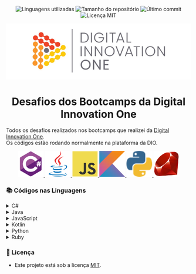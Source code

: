 <!-- Badges session -->
<p align="center">
  <!-- languages -->
  <img src="https://img.shields.io/github/languages/count/lucianocoelho-28/dio-desafios-bootcamps?style=social" alt="Linguagens utilizadas">
  <!-- repo size -->
  <img src="https://img.shields.io/github/repo-size/lucianocoelho-28/dio-desafios-bootcamps?style=social" alt="Tamanho do repositório">
  <!-- last commit -->
  <img src="https://img.shields.io/github/last-commit/lucianocoelho-28/dio-desafios-bootcamps?style=social" alt="Último commit">
  <!-- licence MIT -->
  <img src="https://img.shields.io/github/license/lucianocoelho-28/dio-desafios-bootcamps?style=social" alt="Licença MIT">
</p>

<!--Banner session-->
<p align="center">
  <img src="./assets/banner.png" alt="DIO" tittle="Digital Innovation One">
</p>

<!--About session-->
<h1 align="center">Desafios dos Bootcamps da Digital Innovation One</h1>

Todos os desafios realizados nos bootcamps que realizei da [Digital Innovation One](https://digitalinnovation.one/).<br>
Os códigos estão rodando normalmente na plataforma da DIO.

<!-- Ícones das linguagens -->
<p align="center">
  <!-- C# -->
  <a href="https://github.com/lucianocoelho-28/dio-desafios-bootcamps/tree/master/C%23">
    <img src="./assets/csharp.svg" alt="csharp" tittle="C#" width="70" height="70">
  </a>
  <!-- Java -->
  <a href="https://github.com/lucianocoelho-28/dio-desafios-bootcamps/tree/master/Java">
    <img src="./assets/java.svg" alt="java" tittle="Java" width="70" height="70">
  </a>
  <!-- JavaScript -->
  <a href="https://github.com/lucianocoelho-28/dio-desafios-bootcamps/tree/master/JavaScript">
    <img src="./assets/javascript.svg" alt="javascript" tittle="JavaScript" width="70" height="70">
  </a>
  <!-- Kotlin -->
  <a href="https://github.com/lucianocoelho-28/dio-desafios-bootcamps/tree/master/Kotlin">
    <img src="./assets/kotlin.svg" alt="kotlin" tittle="Kotlin" width="70" height="70">
  </a>
  <!-- Python -->
  <a href="https://github.com/lucianocoelho-28/dio-desafios-bootcamps/tree/master/Python">
    <img src="./assets/python.svg" alt="python" tittle="Python" width="70" height="70">
  </a>
  <!-- Ruby -->
  <a href="https://github.com/lucianocoelho-28/dio-desafios-bootcamps/tree/master/Ruby">
    <img src="./assets/ruby.svg" alt="ruby" tittle="Ruby" width="70" height="70">
  </a>
</p>

<h3>📚 Códigos nas Linguagens </h3>

<!-- C# -->
<details>
  <summary><span>C#</span></summary>
  <div>
    <h4>Desafios aritméticos em C#</h4>
    <a href="https://github.com/lucianocoelho-28/dio-desafios-bootcamps/blob/main/C%23/Desafios%20aritme%CC%81ticos%20em%20C%23/media-1.cs">Média 1</a><br/>
    <a href="https://github.com/lucianocoelho-28/dio-desafios-bootcamps/blob/main/C%23/Desafios%20aritme%CC%81ticos%20em%20C%23/crescimento-populacional.cs">Crescimento Populacional</a><br/>
    <a href="https://github.com/lucianocoelho-28/dio-desafios-bootcamps/blob/main/C%23/Desafios%20aritme%CC%81ticos%20em%20C%23/bazinga.cs">Bazinga!</a><br/>
    <a href="https://github.com/lucianocoelho-28/dio-desafios-bootcamps/blob/main/C%23/Desafios%20aritme%CC%81ticos%20em%20C%23/tempo-de-um-evento.cs">Tempo de um Evento</a><br/>
    <a href="https://github.com/lucianocoelho-28/dio-desafios-bootcamps/blob/main/C%23/Desafios%20aritme%CC%81ticos%20em%20C%23/comunicacao-em-piralandia.cs">Comunicação em Piralândia</a>
  </div>
    <div>
      <h4>Desenvolvendo algoritmos com C#</h4>
      <a href="https://github.com/lucianocoelho-28/dio-desafios-bootcamps/blob/main/C%23/Desenvolvendo%20algoritmos%20com%20C%23/calculo-de-viagem.cs">Cálculo de viagem</a><br/>
      <a href="https://github.com/lucianocoelho-28/dio-desafios-bootcamps/blob/main/C%23/Desenvolvendo%20algoritmos%20com%20C%23/album-da-copa.cs">Álbum da Copa</a><br/>
      <a href="https://github.com/lucianocoelho-28/dio-desafios-bootcamps/blob/main/C%23/Desenvolvendo%20algoritmos%20com%20C%23/animal.cs">Animal</a><br/>
    </div>
    <div>
      <h4>Introdução a Programação com .NET</h4>
      <a href="https://github.com/lucianocoelho-28/dio-desafios-bootcamps/blob/main/C%23/Introduc%CC%A7a%CC%83o%20a%20Programac%CC%A7a%CC%83o%20com%20C%23/dividindo-X-por-Y.cs">Dividindo X por Y</a><br/>
      <a href="https://github.com/lucianocoelho-28/dio-desafios-bootcamps/blob/main/C%23/Introduc%CC%A7a%CC%83o%20a%20Programac%CC%A7a%CC%83o%20com%20.NET/bazinga.cs">Bazinga!</a><br/>
      <a href="https://github.com/lucianocoelho-28/dio-desafios-bootcamps/blob/main/C%23/Introduc%CC%A7a%CC%83o%20a%20Programac%CC%A7a%CC%83o%20com%20.NET/coxinha-de-bueno.cs">Coxinha de Bueno</a><br/>
    </div>
    <div>
      <h4>Introdução a Programação com C#</h4>
      <a href="https://github.com/lucianocoelho-28/dio-desafios-bootcamps/blob/main/C%23/Introduc%CC%A7a%CC%83o%20a%20Programac%CC%A7a%CC%83o%20com%20C%23/dividindo-X-por-Y.cs">Dividindo X por Y</a><br/>
      <a href="https://github.com/lucianocoelho-28/dio-desafios-bootcamps/blob/main/C%23/Introduc%CC%A7a%CC%83o%20a%20Programac%CC%A7a%CC%83o%20com%20C%23/distancia.cs">Distância</a><br/>
      <a href="https://github.com/lucianocoelho-28/dio-desafios-bootcamps/blob/main/C%23/Introduc%CC%A7a%CC%83o%20a%20Programac%CC%A7a%CC%83o%20com%20C%23/quanta-mandioca.cs">Quanta Mandioca?</a><br/>
    </div>
    <div>
      <h4>Praticando programação em C#</h4>
      <a href="https://github.com/lucianocoelho-28/dio-desafios-bootcamps/blob/main/C%23/Praticando%20programac%CC%A7a%CC%83o%20em%20C%23/coordenadas-de-um-ponto.cs">Coordenadas de um Ponto</a><br/>
      <a href="https://github.com/lucianocoelho-28/dio-desafios-bootcamps/blob/main/C%23/Soluc%CC%A7a%CC%83o%20de%20problemas%20com%20.NET/compras-no-supermercado.cs">Compras no Supermercado</a><br/>
      <a href="https://github.com/lucianocoelho-28/dio-desafios-bootcamps/blob/main/C%23/Praticando%20programac%CC%A7a%CC%83o%20em%20C%23/pink-cerebro.cs">Pink e Cérebro</a><br/>
    </div>
    <div>
      <h4>Primeiros programas em C#</h4>
      <a href="https://github.com/lucianocoelho-28/dio-desafios-bootcamps/blob/main/C%23/Primeiros%20programas%20em%20C%23/soma-simples.cs">Soma Simples</a><br/>
      <a href="https://github.com/lucianocoelho-28/dio-desafios-bootcamps/blob/main/C%23/Primeiros%20programas%20em%20C%23/area-circulo.cs">Área do Círculo</a><br/>
      <a href="https://github.com/lucianocoelho-28/dio-desafios-bootcamps/blob/main/C%23/Primeiros%20programas%20em%20C%23/multiplos.cs">Múltiplos</a><br/>
    </div>
    <div>
      <h4>Resolvendo Algoritmos</h4>
      <a href="https://github.com/lucianocoelho-28/dio-desafios-bootcamps/blob/main/C%23/Resolvendo%20Algoritmos/hora-da-corrida.cs">Hora da Corrida</a><br/>
      <a href="https://github.com/lucianocoelho-28/dio-desafios-bootcamps/blob/main/C%23/Resolvendo%20Algoritmos/cardapio-aereo.cs">Cardápio Aéreo</a><br/>
      <a href="https://github.com/lucianocoelho-28/dio-desafios-bootcamps/blob/main/C%23/Resolvendo%20Algoritmos/pizza-antes-do-final-do-ano.cs">Pizza Antes do Final do Ano</a><br/>
      <a href="https://github.com/lucianocoelho-28/dio-desafios-bootcamps/blob/main/C%23/Resolvendo%20Algoritmos/conversao-de-tempo.cs">Conversão de Tempo</a><br/>
      <a href="https://github.com/lucianocoelho-28/dio-desafios-bootcamps/blob/main/C%23/Resolvendo%20Algoritmos/idade-em-dias.cs">Idade em Dias</a><br/>
      <a href="https://github.com/lucianocoelho-28/dio-desafios-bootcamps/blob/main/C%23/Resolvendo%20Algoritmos/tempo-do-dobby.cs">Tempo do Dobby</a><br/>
      <a href="https://github.com/lucianocoelho-28/dio-desafios-bootcamps/blob/main/C%23/Resolvendo%20Algoritmos/rodizio-de-cavalos-e-carruagens.cs">Rodízio de cavalos e carruagens</a><br/>
    </div>
    <div>
      <h4>Resolvendo algoritmos com C#</h4>
      <a href="https://github.com/lucianocoelho-28/dio-desafios-bootcamps/blob/main/C%23/Solucionando%20desafios%20intermedia%CC%81rios%20em%20C%23/formula-de-bhaskara.cs">Fórmula de Bhaskara</a><br/>
      <a href="https://github.com/lucianocoelho-28/dio-desafios-bootcamps/blob/main/C%23/Introduc%CC%A7a%CC%83o%20a%20Programac%CC%A7a%CC%83o%20com%20.NET/coxinha-de-bueno.cs">Coxinha de Bueno</a><br/>
      <a href="https://github.com/lucianocoelho-28/dio-desafios-bootcamps/blob/main/C%23/Resolvendo%20Algoritmos/cardapio-aereo.cs">Cardápio Aéreo</a><br/>
    </div>
    <div>
      <h4>Solução de problemas básicos em C#</h4>
      <a href="https://github.com/lucianocoelho-28/dio-desafios-bootcamps/blob/main/C%23/Soluc%CC%A7a%CC%83o%20de%20problemas%20ba%CC%81sicos%20em%20C%23/visita-na-feira.cs">Visita na Feira</a><br/>
      <a href="https://github.com/lucianocoelho-28/dio-desafios-bootcamps/blob/main/C%23/Soluc%CC%A7a%CC%83o%20de%20problemas%20ba%CC%81sicos%20em%20C%23/tuitando.cs">Tuitando</a><br/>
      <a href="https://github.com/lucianocoelho-28/dio-desafios-bootcamps/blob/main/C%23/Soluc%CC%A7a%CC%83o%20de%20Problemas%20Essenciais%20com%20C%23/validacao-de-nota.cs">Validação de Nota</a><br/>
    </div>
    <div>
      <h4>Solução de problemas com .NET</h4>
      <a href="https://github.com/lucianocoelho-28/dio-desafios-bootcamps/blob/main/C%23/Soluc%CC%A7a%CC%83o%20de%20problemas%20com%20.NET/programa-para-validacao-de-notas.cs">Programa para Validação de Notas</a><br/>
      <a href="https://github.com/lucianocoelho-28/dio-desafios-bootcamps/blob/main/C%23/Introduc%CC%A7a%CC%83o%20a%20Programac%CC%A7a%CC%83o%20com%20C%23/quanta-mandioca.cs">Quanta Mandioca?</a><br/>
      <a href="https://github.com/lucianocoelho-28/dio-desafios-bootcamps/blob/main/C%23/Soluc%CC%A7a%CC%83o%20de%20problemas%20com%20.NET/compras-no-supermercado.cs">Compras no Supermercado</a><br/>
      <a href="https://github.com/lucianocoelho-28/dio-desafios-bootcamps/blob/main/C%23/Soluc%CC%A7a%CC%83o%20de%20problemas%20com%20.NET/validador-de-senhas-com-requisitos.cs">Validador de senhas com requisitos</a><br/>
      <a href="https://github.com/lucianocoelho-28/dio-desafios-bootcamps/blob/main/C%23/Soluc%CC%A7a%CC%83o%20de%20problemas%20com%20.NET/fila-do-banco.cs">Fila do Banco</a><br/>
    </div>
    <div>
      <h4>Solução de problemas em C#</h4>
      <a href="https://github.com/lucianocoelho-28/dio-desafios-bootcamps/blob/main/C%23/Soluc%CC%A7a%CC%83o%20de%20problemas%20em%20C%23/consumo-medio-do-automovel.cs">Consumo Médio do Automóvel</a><br/>
      <a href="https://github.com/lucianocoelho-28/dio-desafios-bootcamps/blob/main/C%23/Soluc%CC%A7a%CC%83o%20de%20problemas%20em%20C%23/ddd.cs">DDD</a><br/>
      <a href="https://github.com/lucianocoelho-28/dio-desafios-bootcamps/blob/main/C%23/Soluc%CC%A7a%CC%83o%20de%20problemas%20em%20C%23/aumento-salario.cs">Aumento de Salário</a><br/>
    </div>
    <div>
      <h4>Solução de Problemas Essenciais com C#</h4>
      <a href="https://github.com/lucianocoelho-28/dio-desafios-bootcamps/blob/main/C%23/Soluc%CC%A7a%CC%83o%20de%20Problemas%20Essenciais%20com%20C%23/quadrado-e-ao-cubo.cs">Quadrado e ao Cubo</a><br/>
      <a href="https://github.com/lucianocoelho-28/dio-desafios-bootcamps/blob/main/C%23/Soluc%CC%A7a%CC%83o%20de%20Problemas%20Essenciais%20com%20C%23/a-corrida-de-tartarugas.cs">A Corrida de Tartarugas</a><br/>
      <a href="https://github.com/lucianocoelho-28/dio-desafios-bootcamps/blob/main/C%23/Soluc%CC%A7a%CC%83o%20de%20Problemas%20Essenciais%20com%20C%23/ultrapassando-V.cs">Ultrapassando V</a><br/>
      <a href="https://github.com/lucianocoelho-28/dio-desafios-bootcamps/blob/main/C%23/Soluc%CC%A7a%CC%83o%20de%20Problemas%20Essenciais%20com%20C%23/validacao-de-nota.cs">Validação de Nota</a><br/>
      <a href="https://github.com/lucianocoelho-28/dio-desafios-bootcamps/blob/main/C%23/Soluc%CC%A7a%CC%83o%20de%20Problemas%20Essenciais%20com%20C%23/pedro-bento-e-o-mundo-de-oz.cs">Pedro Bento e o Mundo de OZ</a><br/>
    </div>
    <div>
      <h4>Solucionando desafios em C#</h4>
      <a href="https://github.com/lucianocoelho-28/dio-desafios-bootcamps/blob/main/C%23/Desafios%20aritme%CC%81ticos%20em%20C%23/bazinga.cs">Bazinga!</a><br/>
      <a href="https://github.com/lucianocoelho-28/dio-desafios-bootcamps/blob/main/C%23/Solucionando%20desafios%20intermedia%CC%81rios%20em%20C%23/teste-de-selecao-1.cs">Teste de Seleção 1</a><br/>
      <a href="https://github.com/lucianocoelho-28/dio-desafios-bootcamps/blob/main/C%23/Resolvendo%20Algoritmos/pizza-antes-do-final-do-ano.cs">Pizza Antes do Final do Ano</a><br/>
      <a href="https://github.com/lucianocoelho-28/dio-desafios-bootcamps/blob/main/C%23/Soluc%CC%A7a%CC%83o%20de%20Problemas%20Essenciais%20com%20C%23/ultrapassando-V.cs">Ultrapassando V</a><br/>
      <a href="https://github.com/lucianocoelho-28/dio-desafios-bootcamps/blob/main/C%23/Resolvendo%20Algoritmos/conversao-de-tempo.cs">Conversão de Tempo</a><br/>
    </div>
    <div>
      <h4>Solucionando desafios intermediários em C#</h4>
      <a href="https://github.com/lucianocoelho-28/dio-desafios-bootcamps/blob/main/C%23/Solucionando%20desafios%20intermedia%CC%81rios%20em%20C%23/teste-de-selecao-1.cs">Teste de Seleção 1</a><br/>
      <a href="https://github.com/lucianocoelho-28/dio-desafios-bootcamps/blob/main/C%23/Solucionando%20desafios%20intermedia%CC%81rios%20em%20C%23/triangulo.cs">Triângulo</a><br/>
      <a href="https://github.com/lucianocoelho-28/dio-desafios-bootcamps/blob/main/C%23/Solucionando%20desafios%20intermedia%CC%81rios%20em%20C%23/notas-e-moedas.cs">Notas e Moedas</a><br/>
      <a href="https://github.com/lucianocoelho-28/dio-desafios-bootcamps/blob/main/C%23/Solucionando%20desafios%20intermedia%CC%81rios%20em%20C%23/teorematda-divisao-euclidiana.cs">Teorema da Divisão Euclidiana</a><br/>
      <a href="https://github.com/lucianocoelho-28/dio-desafios-bootcamps/blob/main/C%23/Solucionando%20desafios%20intermedia%CC%81rios%20em%20C%23/formula-de-bhaskara.cs">Fórmula de Bhaskara</a><br/>
    </div>
</details>

<!-- Java -->
<details>
  <summary><span>Java</span></summary>
  <div>
    <h4>Desafios Aritméticos em Java</h4>
    <a href="https://github.com/lucianocoelho-28/dio-desafios-bootcamps/blob/main/Java/Desafios%20Aritme%CC%81ticos%20em%20Java/divisores.java">Divisores</a><br/>
    <a href="https://github.com/lucianocoelho-28/dio-desafios-bootcamps/blob/main/Java/Fundamentos%20Aritme%CC%81ticos%20em%20Java/AnaliseNumeros.java">Análise de Números</a><br/>
    <a href="https://github.com/lucianocoelho-28/dio-desafios-bootcamps/blob/main/Java/Soluc%CC%A7a%CC%83o%20de%20Problemas%20com%20Java/ContagemRepetidaNumeros.java">Contagem repetida de números</a><br/>
  </div>
  <div>
    <h4>Fundamentos Aritméticos em Java</h4>
    <a href="https://github.com/lucianocoelho-28/dio-desafios-bootcamps/blob/main/Java/Fundamentos%20Aritme%CC%81ticos%20em%20Java/QtdeNumerosPositivos.java">Quantidade de Números Positivos</a><br/>
    <a href="https://github.com/lucianocoelho-28/dio-desafios-bootcamps/blob/main/Java/Fundamentos%20Aritme%CC%81ticos%20em%20Java/ExibindoNumerosPares.java">Exibindo Números Pares</a><br/>
    <a href="https://github.com/lucianocoelho-28/dio-desafios-bootcamps/blob/main/Java/Fundamentos%20Aritme%CC%81ticos%20em%20Java/AnaliseNumeros.java">Análise de Números</a><br/>
    <a href="https://github.com/lucianocoelho-28/dio-desafios-bootcamps/blob/main/Java/Fundamentos%20Aritme%CC%81ticos%20em%20Java/ContagemCedulas.java">Contagem de Cédulas</a><br/>
    <a href="https://github.com/lucianocoelho-28/dio-desafios-bootcamps/blob/main/Java/Fundamentos%20Aritme%CC%81ticos%20em%20Java/ConsumoMedioAutomovel.java">Consumo Médio do Automóvel</a><br/>
  </div>
  <div>
    <h4>Iniciando a programação em Java</h4>
    <a href="https://github.com/lucianocoelho-28/dio-desafios-bootcamps/blob/main/Java/Fundamentos%20Aritme%CC%81ticos%20em%20Java/ExibindoNumerosPares.java">Exibindo Números Pares</a><br/>
    <a href="https://github.com/lucianocoelho-28/dio-desafios-bootcamps/blob/main/Java/Iniciando%20a%20programac%CC%A7a%CC%83o%20em%20Java/EntradaESaidaCPF.java">Entrada e Saída CPF</a><br/>
    <a href="https://github.com/lucianocoelho-28/dio-desafios-bootcamps/blob/main/Java/Iniciando%20a%20programac%CC%A7a%CC%83o%20em%20Java/DDD.java">DDD</a><br/>
  </div>
  <div>
    <h4>Introdução a Busca e Substituição em Java</h4>
    <a href="https://github.com/lucianocoelho-28/dio-desafios-bootcamps/blob/main/Java/Introduc%CC%A7a%CC%83o%20a%20Busca%20e%20Substituic%CC%A7a%CC%83o%20em%20Java/OrdenacaoPalavrasPorTamanho.java">Ordenação de palavras por tamanho</a><br/>
    <a href="https://github.com/lucianocoelho-28/dio-desafios-bootcamps/blob/main/Java/Introduc%CC%A7a%CC%83o%20a%20Busca%20e%20Substituic%CC%A7a%CC%83o%20em%20Java/MaiorSubstring.java">Encontre a maior substring</a><br/>
    <a href="https://github.com/lucianocoelho-28/dio-desafios-bootcamps/blob/main/Java/Introduc%CC%A7a%CC%83o%20a%20Busca%20e%20Substituic%CC%A7a%CC%83o%20em%20Java/ValidadorSenhas.java">Validador de senhas com requisitos</a><br/>
    <a href="https://github.com/lucianocoelho-28/dio-desafios-bootcamps/blob/main/Java/Introduc%CC%A7a%CC%83o%20a%20Busca%20e%20Substituic%CC%A7a%CC%83o%20em%20Java/PedraPapelTesouraLagartoSpock.java">Pedra, Papel, Tesoura, Lagarto e Spock</a><br/>
    <a href="https://github.com/lucianocoelho-28/dio-desafios-bootcamps/blob/main/Java/Introduc%CC%A7a%CC%83o%20a%20Busca%20e%20Substituic%CC%A7a%CC%83o%20em%20Java/AtalhosWebBlogger.java">Atalhos para o Weblogger Brasil</a><br/>
  </div>
  <div>
    <h4>Introdução a Programação com Java</h4>
    <a href="https://github.com/lucianocoelho-28/dio-desafios-bootcamps/blob/main/Java/Introduc%CC%A7a%CC%83o%20a%20Programac%CC%A7a%CC%83o%20com%20Java/VisitaFeira.java">Visita na Feira</a><br/>
    <a href="https://github.com/lucianocoelho-28/dio-desafios-bootcamps/blob/main/Java/Introduc%CC%A7a%CC%83o%20a%20Programac%CC%A7a%CC%83o%20com%20Java/MultiplicacaoSimples.java">Multiplicação Simples</a><br/>
    <a href="https://github.com/lucianocoelho-28/dio-desafios-bootcamps/blob/main/Java/Introduc%CC%A7a%CC%83o%20a%20Programac%CC%A7a%CC%83o%20com%20Java/FolhaPagamento.java">Folha de Pagamento</a><br/>
  </div>
  <div>
    <h4>Ordenação e Filtros em Java</h4>
    <a href="https://github.com/lucianocoelho-28/dio-desafios-bootcamps/blob/main/Java/Ordenac%CC%A7a%CC%83o%20e%20Filtros%20em%20Java/OrdenandoNumerosParesImpares.java">Ordenando Números Pares e Ímpares</a><br/>
    <a href="https://github.com/lucianocoelho-28/dio-desafios-bootcamps/blob/main/Java/Ordenac%CC%A7a%CC%83o%20e%20Filtros%20em%20Java/ComprasSupermercado.java">Compras no Supermercado</a><br/>
    <a href="https://github.com/lucianocoelho-28/dio-desafios-bootcamps/blob/main/Java/Ordenac%CC%A7a%CC%83o%20e%20Filtros%20em%20Java/UniformesFinalAno.java">Uniformes de final de ano</a><br/>
    <a href="https://github.com/lucianocoelho-28/dio-desafios-bootcamps/blob/main/Java/Ordenac%CC%A7a%CC%83o%20e%20Filtros%20em%20Java/FilaBanco.java">Fila do Banco</a><br/>
    <a href="https://github.com/lucianocoelho-28/dio-desafios-bootcamps/blob/main/Java/Ordenac%CC%A7a%CC%83o%20e%20Filtros%20em%20Java/GincanaAcampamento.java">Gincana no Acampamento</a><br/>
  </div>
  <div>
    <h4>Praticando programação em Java</h4>
    <a href="https://github.com/lucianocoelho-28/dio-desafios-bootcamps/blob/main/Java/Resolvendo%20Algoritmos%20com%20Java/AbreviacaoPostsBlog.java">Abreviando posts do blog</a><br/>
    <a href="https://github.com/lucianocoelho-28/dio-desafios-bootcamps/blob/main/Java/Soluc%CC%A7a%CC%83o%20de%20Problemas%20com%20Java/ConjuntosBonsRuins.java">Conjuntos bons ou ruins?</a><br/>
    <a href="https://github.com/lucianocoelho-28/dio-desafios-bootcamps/blob/main/Java/Introduc%CC%A7a%CC%83o%20a%20Busca%20e%20Substituic%CC%A7a%CC%83o%20em%20Java/MaiorSubstring.java">Encontre a maior substring</a><br/>
    <a href="https://github.com/lucianocoelho-28/dio-desafios-bootcamps/blob/main/Java/Soluc%CC%A7a%CC%83o%20de%20Problemas%20com%20Java/EntrevistaEmbaracosa.java">Entrevista embaraçosa</a><br/>
    <a href="https://github.com/lucianocoelho-28/dio-desafios-bootcamps/blob/main/Java/Introduc%CC%A7a%CC%83o%20a%20Busca%20e%20Substituic%CC%A7a%CC%83o%20em%20Java/ValidadorSenhas.java">Validador de senhas com requisitos</a><br/>
  </div>
  <div>
    <h4>Resolvendo Algoritmos com Java</h4>
    <a href="https://github.com/lucianocoelho-28/dio-desafios-bootcamps/blob/main/Java/Resolvendo%20Algoritmos%20com%20Java/CoracaoCartas.java">Coração das cartas</a><br/>
    <a href="https://github.com/lucianocoelho-28/dio-desafios-bootcamps/blob/main/Java/Resolvendo%20Algoritmos%20com%20Java/AbreviacaoPostsBlog.java">Abreviando posts do blog</a><br/>
    <a href="https://github.com/lucianocoelho-28/dio-desafios-bootcamps/blob/main/Java/Resolvendo%20Algoritmos%20com%20Java/CombinacaoStrings.java">Combinação de strings</a><br/>
    <a href="https://github.com/lucianocoelho-28/dio-desafios-bootcamps/blob/main/Java/Resolvendo%20Algoritmos%20com%20Java/HashMagico.java">Hash Mágico</a><br/>
    <a href="https://github.com/lucianocoelho-28/dio-desafios-bootcamps/blob/main/Java/Resolvendo%20Algoritmos%20com%20Java/TabuleiroSecreto.java">O tabuleiro secreto</a><br/>
  </div>
  <div>
    <h4>Solução de problemas básicos em Java</h4>
    <a href="https://github.com/lucianocoelho-28/dio-desafios-bootcamps/blob/main/Java/Soluc%CC%A7a%CC%83o%20de%20problemas%20ba%CC%81sicos%20em%20Java/ExibindoNumerosPares.java">Exibindo Números Pares</a><br/>
    <a href="https://github.com/lucianocoelho-28/dio-desafios-bootcamps/blob/main/Java/Soluc%CC%A7a%CC%83o%20de%20problemas%20ba%CC%81sicos%20em%20Java/IdadeEmDias.java">Idade em Dias</a><br/>
    <a href="https://github.com/lucianocoelho-28/dio-desafios-bootcamps/blob/main/Java/Soluc%CC%A7a%CC%83o%20de%20problemas%20ba%CC%81sicos%20em%20Java/NotasDaProva.java">Notas da Prova</a><br/>
  </div>
  <div>
    <h4>Solução de Problemas com Java</h4>
    <a href="https://github.com/lucianocoelho-28/dio-desafios-bootcamps/blob/main/Java/Soluc%CC%A7a%CC%83o%20de%20Problemas%20com%20Java/ContagemRepetidaNumeros.java">Contagem repetida de números</a><br/>
    <a href="https://github.com/lucianocoelho-28/dio-desafios-bootcamps/blob/main/Java/Soluc%CC%A7a%CC%83o%20de%20Problemas%20com%20Java/VogaisExtraterrestres.java">Vogais Extraterrestres</a><br/>
    <a href="https://github.com/lucianocoelho-28/dio-desafios-bootcamps/blob/main/Java/Soluc%CC%A7a%CC%83o%20de%20Problemas%20com%20Java/MelhorAmigoPablo.java">Melhor amigo do Pablo</a><br/>
    <a href="https://github.com/lucianocoelho-28/dio-desafios-bootcamps/blob/main/Java/Soluc%CC%A7a%CC%83o%20de%20Problemas%20com%20Java/EntrevistaEmbaracosa.java">Entrevista embaraçosa</a><br/>
    <a href="https://github.com/lucianocoelho-28/dio-desafios-bootcamps/blob/main/Java/Soluc%CC%A7a%CC%83o%20de%20Problemas%20com%20Java/ConjuntosBonsRuins.java">Conjuntos bons ou ruins?</a><br/>
    <a href="https://github.com/lucianocoelho-28/dio-desafios-bootcamps/blob/main/Java/Soluc%CC%A7a%CC%83o%20de%20Problemas%20com%20Java/ProdutoDivisao.java">Produto e divisão</a><br/>
    <a href="https://github.com/lucianocoelho-28/dio-desafios-bootcamps/blob/main/Java/Soluc%CC%A7a%CC%83o%20de%20Problemas%20com%20Java/BarrasOuro.java">Barras de ouro</a><br/>
  </div>
  <div>
    <h4>Solucionando problemas básicos em Java</h4>
    <a href="https://github.com/lucianocoelho-28/dio-desafios-bootcamps/blob/main/Java/Introduc%CC%A7a%CC%83o%20a%20Programac%CC%A7a%CC%83o%20com%20Java/MultiplicacaoSimples.java">Multiplicação Simples</a><br/>
    <a href="https://github.com/lucianocoelho-28/dio-desafios-bootcamps/blob/main/Java/Solucionando%20problemas%20ba%CC%81sicos%20em%20Java/MenorPosicao.java">Menor e Posição</a><br/>
    <a href="https://github.com/lucianocoelho-28/dio-desafios-bootcamps/blob/main/Java/Solucionando%20problemas%20ba%CC%81sicos%20em%20Java/NumerosImpares.java">Números Ímpares</a><br/>
  </div>
</details>

<!-- JavaScript -->
<details>
  <summary><span>JavaScript</span></summary>
  <div>
    <h4>Busca e Laços de Repetição</h4>
    <a href="https://github.com/lucianocoelho-28/dio-desafios-bootcamps/blob/main/JavaScript/Ordenac%CC%A7a%CC%83o%2C%20filtros%20e%20Desafios/o-escolhido.js">O Escolhido</a><br/>
    <a href="https://github.com/lucianocoelho-28/dio-desafios-bootcamps/blob/main/JavaScript/Ordenac%CC%A7a%CC%83o%2C%20filtros%20e%20Desafios/comunicacao-em-piralandia.js">Comunicação em Piralândia</a><br/>
    <a href="https://github.com/lucianocoelho-28/dio-desafios-bootcamps/blob/main/JavaScript/Busca%20e%20Lac%CC%A7os%20de%20Repetic%CC%A7a%CC%83o/degustacao-de-vinho.js">Degustação de vinho</a><br/>
    <a href="https://github.com/lucianocoelho-28/dio-desafios-bootcamps/blob/main/JavaScript/Busca%20e%20Lac%CC%A7os%20de%20Repetic%CC%A7a%CC%83o/pink-e-cerebro.js">Pink e Cérebro</a><br/>
    <a href="https://github.com/lucianocoelho-28/dio-desafios-bootcamps/blob/main/JavaScript/Ordenac%CC%A7a%CC%83o%2C%20filtros%20e%20Desafios/menor-e-posicao.js">Menor e Posição</a><br/>
  </div>
  <div>
    <h4>Desafios Aritméticos em JavaScript</h4>
    <a href="https://github.com/lucianocoelho-28/dio-desafios-bootcamps/blob/main/JavaScript/Desafios%20Aritme%CC%81ticos%20em%20JavaScript/coxinha-de-bueno.js">Coxinha de Bueno</a><br/>
    <a href="https://github.com/lucianocoelho-28/dio-desafios-bootcamps/blob/main/JavaScript/Fundamentos%20Aritme%CC%81ticos%20em%20JavaScript/consumo-medio-do-automovel.js">Consumo Médio do Automóvel</a><br/>
    <a href="https://github.com/lucianocoelho-28/dio-desafios-bootcamps/blob/main/JavaScript/Desafios%20Aritme%CC%81ticos%20em%20JavaScript/teorema-da-divisao-euclidiana.js">Teorema da Divisão Euclidiana</a><br/>
    <a href="https://github.com/lucianocoelho-28/dio-desafios-bootcamps/blob/main/JavaScript/Fundamentos%20Aritme%CC%81ticos%20em%20JavaScript/contagem-de-cedulas.js">Contagem de Cédulas</a><br/>
  </div>
  <div>
    <h4>Desafios Lógicos</h4>
    <a href="https://github.com/lucianocoelho-28/dio-desafios-bootcamps/blob/main/JavaScript/Desafios%20Lo%CC%81gicos/abreviando-posts-do-blog.js">Abreviando posts do blog</a><br/>
    <a href="https://github.com/lucianocoelho-28/dio-desafios-bootcamps/blob/main/JavaScript/Desafios%20Lo%CC%81gicos/brinquedos-do-papai-noel.js">Brinquedos do Papai Noel</a><br/>
    <a href="https://github.com/lucianocoelho-28/dio-desafios-bootcamps/blob/main/JavaScript/Desafios%20Lo%CC%81gicos/o-tabuleiro-secreto.js">O tabuleiro secreto</a><br/>
    <a href="https://github.com/lucianocoelho-28/dio-desafios-bootcamps/blob/main/JavaScript/Desafios%20Lo%CC%81gicos/album-da-copa.js">Álbum da Copa</a><br/>
    <a href="https://github.com/lucianocoelho-28/dio-desafios-bootcamps/blob/main/JavaScript/Desafios%20Lo%CC%81gicos/votacao-para-bobo-da-corte.js">Votação para Bobo da Corte</a><br/>
    <a href="https://github.com/lucianocoelho-28/dio-desafios-bootcamps/blob/main/JavaScript/Desafios%20Lo%CC%81gicos/hash-magico.js">Hash Mágico</a><br/>
  </div>
  <div>
    <h4>Desenvolvimento de problemas avançados em JavaScript</h4>
    <a href="https://github.com/lucianocoelho-28/dio-desafios-bootcamps/blob/main/JavaScript/Ordenac%CC%A7a%CC%83o%20e%20Filtros%20em%20JavaScript/ordenando-numeros-pares-e-impares.js">Ordenando Números Pares e Ímpares</a><br/>
    <a href="https://github.com/lucianocoelho-28/dio-desafios-bootcamps/blob/main/JavaScript/Desenvolvimento%20de%20problemas%20avanc%CC%A7ados%20em%20JavaScript/animal.js">Animal</a><br/>
    <a href="https://github.com/lucianocoelho-28/dio-desafios-bootcamps/blob/main/JavaScript/Ordenac%CC%A7a%CC%83o%2C%20filtros%20e%20Desafios/compras-no-supermercado.js">Compras no Supermercado</a><br/>
  </div>
  <div>
    <h4>Fundamentos Aritméticos em JavaScript</h4>
    <a href="https://github.com/lucianocoelho-28/dio-desafios-bootcamps/blob/main/JavaScript/Fundamentos%20Aritme%CC%81ticos%20em%20JavaScript/quantidade-de-numeros-positivos.js">Quantidade de Números Positivos</a><br/>
    <a href="https://github.com/lucianocoelho-28/dio-desafios-bootcamps/blob/main/JavaScript/Fundamentos%20Aritme%CC%81ticos%20em%20JavaScript/exibindo-numeros-pares.js">Exibindo Números Pares</a><br/>
    <a href="https://github.com/lucianocoelho-28/dio-desafios-bootcamps/blob/main/JavaScript/Fundamentos%20Aritme%CC%81ticos%20em%20JavaScript/analise-de-numeros.js">Análise de Números</a><br/>
    <a href="https://github.com/lucianocoelho-28/dio-desafios-bootcamps/blob/main/JavaScript/Fundamentos%20Aritme%CC%81ticos%20em%20JavaScript/contagem-de-cedulas.js">Contagem de Cédulas</a><br/>
    <a href="https://github.com/lucianocoelho-28/dio-desafios-bootcamps/blob/main/JavaScript/Fundamentos%20Aritme%CC%81ticos%20em%20JavaScript/consumo-medio-do-automovel.js">Consumo Médio do Automóvel</a><br/>
  </div>
  <div>
    <h4>Introdução a Busca e Substituição em JavaScript</h4>
    <a href="https://github.com/lucianocoelho-28/dio-desafios-bootcamps/blob/main/JavaScript/Introduc%CC%A7a%CC%83o%20a%20Busca%20e%20Substituic%CC%A7a%CC%83o%20em%20JavaScript/ordenacao-de-palavras-por-tamanho.js">Ordenação de palavras por tamanho</a><br/>
    <a href="https://github.com/lucianocoelho-28/dio-desafios-bootcamps/blob/main/JavaScript/Ordenac%CC%A7a%CC%83o%2C%20filtros%20e%20Desafios/encontre-a-maior-substring.js">Encontre a maior substring</a><br/>
    <a href="https://github.com/lucianocoelho-28/dio-desafios-bootcamps/blob/main/JavaScript/Introduc%CC%A7a%CC%83o%20a%20Busca%20e%20Substituic%CC%A7a%CC%83o%20em%20JavaScript/validador-de-senhas-com-requisitos.js">Validador de senhas com requisitos</a><br/>
    <a href="https://github.com/lucianocoelho-28/dio-desafios-bootcamps/blob/main/JavaScript/Ordenac%CC%A7a%CC%83o%2C%20filtros%20e%20Desafios/pedra-papel-tesoura-lagarto-e-spock.js">Pedra, Papel, Tesoura, Lagarto e Spock</a><br/>
    <a href="https://github.com/lucianocoelho-28/dio-desafios-bootcamps/blob/main/JavaScript/Introduc%CC%A7a%CC%83o%20a%20Busca%20e%20Substituic%CC%A7a%CC%83o%20em%20JavaScript/atalhos-para-o-weblogger-brasil.js">Atalhos para o Weblogger Brasil</a><br/>
  </div>
  <div>
    <h4>Introdução a Programação</h4>
    <a href="https://github.com/lucianocoelho-28/dio-desafios-bootcamps/blob/main/JavaScript/Praticando%20Programac%CC%A7a%CC%83o%20com%20JavaScript/dividindo-X-por-Y.js">Dividindo X por Y</a><br/>
    <a href="https://github.com/lucianocoelho-28/dio-desafios-bootcamps/blob/main/JavaScript/Praticando%20Programac%CC%A7a%CC%83o%20com%20JavaScript/distancia.js">Distância</a><br/>
    <a href="https://github.com/lucianocoelho-28/dio-desafios-bootcamps/blob/main/JavaScript/Introduc%CC%A7a%CC%83o%20a%20Programac%CC%A7a%CC%83o/quanta-mandioca.js">Quanta Mandioca?</a><br/>
  </div>
  <div>
    <h4>Introdução a Programação com JavaScript</h4>
    <a href="https://github.com/lucianocoelho-28/dio-desafios-bootcamps/blob/main/JavaScript/Introduc%CC%A7a%CC%83o%20a%20Programac%CC%A7a%CC%83o%20com%20JavaScript/visita-na-feira.js">Visita na Feira</a><br/>
    <a href="https://github.com/lucianocoelho-28/dio-desafios-bootcamps/blob/main/JavaScript/Introduc%CC%A7a%CC%83o%20a%20Programac%CC%A7a%CC%83o%20com%20JavaScript/multiplicacao-simples.js">Multiplicação Simples</a><br/>
    <a href="https://github.com/lucianocoelho-28/dio-desafios-bootcamps/blob/main/JavaScript/Introduc%CC%A7a%CC%83o%20a%20Programac%CC%A7a%CC%83o%20com%20JavaScript/folha-de-pagamento.js">Folha de Pagamento</a><br/>
  </div>
  <div>
    <h4>Ordenação e Filtros em JavaScript</h4>
    <a href="https://github.com/lucianocoelho-28/dio-desafios-bootcamps/blob/main/JavaScript/Ordenac%CC%A7a%CC%83o%20e%20Filtros%20em%20JavaScript/ordenando-numeros-pares-e-impares.js">Ordenando Números Pares e Ímpares</a><br/>
    <a href="https://github.com/lucianocoelho-28/dio-desafios-bootcamps/blob/main/JavaScript/Ordenac%CC%A7a%CC%83o%2C%20filtros%20e%20Desafios/compras-no-supermercado.js">Compras no Supermercado</a><br/>
    <a href="https://github.com/lucianocoelho-28/dio-desafios-bootcamps/blob/main/JavaScript/Soluc%CC%A7a%CC%83o%20de%20Problemas/uniformes-de-final-de-ano.js">Uniformes de final de ano</a><br/>
    <a href="https://github.com/lucianocoelho-28/dio-desafios-bootcamps/blob/main/JavaScript/Ordenac%CC%A7a%CC%83o%20e%20Filtros%20em%20JavaScript/fila-do-banco.js">Fila do Banco</a><br/>
    <a href="https://github.com/lucianocoelho-28/dio-desafios-bootcamps/blob/main/JavaScript/Soluc%CC%A7a%CC%83o%20de%20Problemas/gincana-no-acampamento.js">Gincana no Acampamento</a><br/>
  </div>
  <div>
    <h4>Ordenação, filtros e Desafios</h4>
    <a href="https://github.com/lucianocoelho-28/dio-desafios-bootcamps/blob/main/JavaScript/Ordenac%CC%A7a%CC%83o%2C%20filtros%20e%20Desafios/comunicacao-em-piralandia.js">Comunicação em Piralândia</a><br/>
    <a href="https://github.com/lucianocoelho-28/dio-desafios-bootcamps/blob/main/JavaScript/Ordenac%CC%A7a%CC%83o%2C%20filtros%20e%20Desafios/compras-no-supermercado.js">Compras no Supermercado</a><br/>
    <a href="https://github.com/lucianocoelho-28/dio-desafios-bootcamps/blob/main/JavaScript/Ordenac%CC%A7a%CC%83o%2C%20filtros%20e%20Desafios/pedra-papel-tesoura-lagarto-e-spock.js">Pedra, Papel, Tesoura, Lagarto e Spock</a><br/>
    <a href="https://github.com/lucianocoelho-28/dio-desafios-bootcamps/blob/main/JavaScript/Ordenac%CC%A7a%CC%83o%2C%20filtros%20e%20Desafios/o-escolhido.js">O Escolhido</a><br/>
    <a href="https://github.com/lucianocoelho-28/dio-desafios-bootcamps/blob/main/JavaScript/Ordenac%CC%A7a%CC%83o%2C%20filtros%20e%20Desafios/encontre-a-maior-substring.js">Encontre a maior substring</a><br/>
    <a href="https://github.com/lucianocoelho-28/dio-desafios-bootcamps/blob/main/JavaScript/Ordenac%CC%A7a%CC%83o%2C%20filtros%20e%20Desafios/menor-e-posicao.js">Menor e Posição</a><br/>
  </div>
  <div>
    <h4>Praticando Programação com JavaScript</h4>
    <a href="https://github.com/lucianocoelho-28/dio-desafios-bootcamps/blob/main/JavaScript/Introduc%CC%A7a%CC%83o%20a%20Programac%CC%A7a%CC%83o%20com%20JavaScript/folha-de-pagamento.js">Folha de Pagamento</a><br/>
    <a href="https://github.com/lucianocoelho-28/dio-desafios-bootcamps/blob/main/JavaScript/Praticando%20Programac%CC%A7a%CC%83o%20com%20JavaScript/dividindo-X-por-Y.js">Dividindo X por Y</a><br/>
    <a href="https://github.com/lucianocoelho-28/dio-desafios-bootcamps/blob/main/JavaScript/Praticando%20Programac%CC%A7a%CC%83o%20com%20JavaScript/distancia.js">Distância</a><br/>
    <a href="https://github.com/lucianocoelho-28/dio-desafios-bootcamps/blob/main/JavaScript/Introduc%CC%A7a%CC%83o%20a%20Programac%CC%A7a%CC%83o%20com%20JavaScript/visita-na-feira.js">Visita na Feira</a><br/>
  </div>
  <div>
    <h4>Praticando programação em JavaScript</h4>
    <a href="https://github.com/lucianocoelho-28/dio-desafios-bootcamps/blob/main/JavaScript/Introduc%CC%A7a%CC%83o%20a%20Programac%CC%A7a%CC%83o/quanta-mandioca.js">Quanta Mandioca?</a><br/>
    <a href="https://github.com/lucianocoelho-28/dio-desafios-bootcamps/blob/main/JavaScript/Desafios%20Lo%CC%81gicos/votacao-para-bobo-da-corte.js">Votação para Bobo da Corte</a><br/>
    <a href="https://github.com/lucianocoelho-28/dio-desafios-bootcamps/blob/main/JavaScript/Ordenac%CC%A7a%CC%83o%2C%20filtros%20e%20Desafios/comunicacao-em-piralandia.js">Comunicação em Piralândia</a><br/>
    <a href="https://github.com/lucianocoelho-28/dio-desafios-bootcamps/blob/main/JavaScript/Fundamentos%20Aritme%CC%81ticos%20em%20JavaScript/contagem-de-cedulas.js">Contagem de Cédulas</a><br/>
    <a href="https://github.com/lucianocoelho-28/dio-desafios-bootcamps/blob/main/JavaScript/Introduc%CC%A7a%CC%83o%20a%20Programac%CC%A7a%CC%83o%20com%20JavaScript/folha-de-pagamento.js">Folha de Pagamento</a><br/>
  </div>
  <div>
    <h4>Problemas Aritméticos</h4>
    <a href="https://github.com/lucianocoelho-28/dio-desafios-bootcamps/blob/main/JavaScript/Problemas%20Aritme%CC%81ticos/soma-simples.js">Soma Simples</a><br/>
    <a href="https://github.com/lucianocoelho-28/dio-desafios-bootcamps/blob/main/JavaScript/Desafios%20Aritme%CC%81ticos%20em%20JavaScript/coxinha-de-bueno.js">Coxinha de Bueno</a><br/>
    <a href="https://github.com/lucianocoelho-28/dio-desafios-bootcamps/blob/main/JavaScript/Problemas%20Aritme%CC%81ticos/calculo-de-viagem.js">Cálculo de viagem</a><br/>
    <a href="https://github.com/lucianocoelho-28/dio-desafios-bootcamps/blob/main/JavaScript/Problemas%20Aritme%CC%81ticos/taxa-de-imposto-de-renda.js">Taxa de Imposto de Renda</a><br/>
    <a href="https://github.com/lucianocoelho-28/dio-desafios-bootcamps/blob/main/JavaScript/Desafios%20Aritme%CC%81ticos%20em%20JavaScript/teorema-da-divisao-euclidiana.js">Teorema da Divisão Euclidiana</a><br/>
  </div>
  <div>
    <h4>Resolvendo Algoritmos</h4>
    <a href="https://github.com/lucianocoelho-28/dio-desafios-bootcamps/blob/main/JavaScript/Resolvendo%20Algoritmos/album-da-copa.js">Álbum da Copa</a><br/>
    <a href="https://github.com/lucianocoelho-28/dio-desafios-bootcamps/blob/main/JavaScript/Resolvendo%20Algoritmos/tipo-de-combustivel.js">Tipo de Combustível</a><br/>
    <a href="https://github.com/lucianocoelho-28/dio-desafios-bootcamps/blob/main/JavaScript/Desafios%20Lo%CC%81gicos/votacao-para-bobo-da-corte.js">Votação para Bobo da Corte</a><br/>
    <a href="https://github.com/lucianocoelho-28/dio-desafios-bootcamps/blob/main/JavaScript/Desafios%20Lo%CC%81gicos/brinquedos-do-papai-noel.js">Brinquedos do Papai Noel</a><br/>
    <a href="https://github.com/lucianocoelho-28/dio-desafios-bootcamps/blob/main/JavaScript/Resolvendo%20Algoritmos/programa-para-validacao-de-notas.js">Programa para Validação de Notas</a><br/>
  </div>
  <div>
    <h4>Resolvendo Algoritmos com JavaScript</h4>
    <a href="https://github.com/lucianocoelho-28/dio-desafios-bootcamps/blob/main/JavaScript/Resolvendo%20Algoritmos%20com%20JavaScript/coracao-das-cartas.js">Coração das cartas</a><br/>
    <a href="https://github.com/lucianocoelho-28/dio-desafios-bootcamps/blob/main/JavaScript/Desafios%20Lo%CC%81gicos/abreviando-posts-do-blog.js">Abreviando posts do blog</a><br/>
    <a href="https://github.com/lucianocoelho-28/dio-desafios-bootcamps/blob/main/JavaScript/Resolvendo%20Algoritmos%20com%20JavaScript/combinacao-de-strings.js">Combinação de strings</a><br/>
    <a href="https://github.com/lucianocoelho-28/dio-desafios-bootcamps/blob/main/JavaScript/Desafios%20Lo%CC%81gicos/hash-magico.js">Hash Mágico</a><br/>
    <a href="https://github.com/lucianocoelho-28/dio-desafios-bootcamps/blob/main/JavaScript/Desafios%20Lo%CC%81gicos/o-tabuleiro-secreto.js">O tabuleiro secreto</a><br/>
  </div>
  <div>
    <h4>Solução de Problemas</h4>
    <a href="https://github.com/lucianocoelho-28/dio-desafios-bootcamps/blob/main/JavaScript/Soluc%CC%A7a%CC%83o%20de%20Problemas/gincana-no-acampamento.js">Gincana no Acampamento</a><br/>
    <a href="https://github.com/lucianocoelho-28/dio-desafios-bootcamps/blob/main/JavaScript/Soluc%CC%A7a%CC%83o%20de%20Problemas/fila-do-banco.js">Fila do Banco</a><br/>
    <a href="https://github.com/lucianocoelho-28/dio-desafios-bootcamps/blob/main/JavaScript/Soluc%CC%A7a%CC%83o%20de%20Problemas/quadrado-e-ao-cubo.js">Quadrado e ao Cubo</a><br/>
    <a href="https://github.com/lucianocoelho-28/dio-desafios-bootcamps/blob/main/JavaScript/Soluc%CC%A7a%CC%83o%20de%20Problemas/a-corrida-de-tartarugas.js">A Corrida de Tartarugas</a><br/>
    <a href="https://github.com/lucianocoelho-28/dio-desafios-bootcamps/blob/main/JavaScript/Soluc%CC%A7a%CC%83o%20de%20Problemas/uniformes-de-final-de-ano.js">Uniformes de final de ano</a><br/>
    <a href="https://github.com/lucianocoelho-28/dio-desafios-bootcamps/blob/main/JavaScript/Soluc%CC%A7a%CC%83o%20de%20Problemas/pedro-bento-e-o-mundo-de-oz.js">Pedro Bento e o Mundo de OZ</a><br/>
  </div>
  <div>
    <h4>Solução de problemas básicos em JavaScript</h4>
    <a href="https://github.com/lucianocoelho-28/dio-desafios-bootcamps/blob/main/JavaScript/Praticando%20Programac%CC%A7a%CC%83o%20com%20JavaScript/dividindo-X-por-Y.js">Dividindo X por Y</a><br/>
    <a href="https://github.com/lucianocoelho-28/dio-desafios-bootcamps/blob/main/JavaScript/Soluc%CC%A7a%CC%83o%20de%20problemas%20ba%CC%81sicos%20em%20JavaScript/blobs.js">Blobs</a><br/>
    <a href="https://github.com/lucianocoelho-28/dio-desafios-bootcamps/blob/main/JavaScript/Resolvendo%20Algoritmos/tipo-de-combustivel.js">Tipo de Combustível</a><br/>
  </div>
  <div>
    <h4>Solução de Problemas com JavaScript</h4>
    <a href="https://github.com/lucianocoelho-28/dio-desafios-bootcamps/blob/main/JavaScript/Soluc%CC%A7a%CC%83o%20de%20Problemas%20com%20JavaScript/contagem-repetida-de-numeros.js">Contagem repetida de números</a><br/>
    <a href="https://github.com/lucianocoelho-28/dio-desafios-bootcamps/blob/main/JavaScript/Soluc%CC%A7a%CC%83o%20de%20Problemas%20com%20JavaScript/vogais-extraterrestres.js">Vogais Extraterrestres</a><br/>
    <a href="https://github.com/lucianocoelho-28/dio-desafios-bootcamps/blob/main/JavaScript/Soluc%CC%A7a%CC%83o%20de%20Problemas%20com%20JavaScript/melhor-amigo-do-pablo.js">Melhor amigo do Pablo</a><br/>
    <a href="https://github.com/lucianocoelho-28/dio-desafios-bootcamps/blob/main/JavaScript/Soluc%CC%A7a%CC%83o%20de%20Problemas%20com%20JavaScript/entrevista-embaracosa.js">Entrevista embaraçosa</a><br/>
    <a href="https://github.com/lucianocoelho-28/dio-desafios-bootcamps/blob/main/JavaScript/Soluc%CC%A7a%CC%83o%20de%20Problemas%20com%20JavaScript/conjuntos-bons-ou-ruins.js">Conjuntos bons ou ruins?</a><br/>
    <a href="https://github.com/lucianocoelho-28/dio-desafios-bootcamps/blob/main/JavaScript/Soluc%CC%A7a%CC%83o%20de%20Problemas%20com%20JavaScript/produto-e-divisao.js">Produto e divisão</a><br/>
    <a href="https://github.com/lucianocoelho-28/dio-desafios-bootcamps/blob/main/JavaScript/Soluc%CC%A7a%CC%83o%20de%20Problemas%20com%20JavaScript/barras-de-ouro.js">Barras de ouro</a><br/>
  </div>
  <div>
    <h4>Solução de Problemas Cotidianos</h4>
    <a href="https://github.com/lucianocoelho-28/dio-desafios-bootcamps/blob/main/JavaScript/Soluc%CC%A7a%CC%83o%20de%20Problemas%20Cotidianos/hora-da-corrida.js">Hora da Corrida</a><br/>
    <a href="https://github.com/lucianocoelho-28/dio-desafios-bootcamps/blob/main/JavaScript/Soluc%CC%A7a%CC%83o%20de%20Problemas%20Cotidianos/cardapio-aereo.js">Cardápio Aéreo</a><br/>
    <a href="https://github.com/lucianocoelho-28/dio-desafios-bootcamps/blob/main/JavaScript/Soluc%CC%A7a%CC%83o%20de%20Problemas%20Cotidianos/pizza-antes-do-final-do-ano.js">Pizza Antes do Final do Ano</a><br/>
    <a href="https://github.com/lucianocoelho-28/dio-desafios-bootcamps/blob/main/JavaScript/Soluc%CC%A7a%CC%83o%20de%20Problemas%20Cotidianos/conversao-de-tempo.js">Conversão de Tempo</a><br/>
    <a href="https://github.com/lucianocoelho-28/dio-desafios-bootcamps/blob/main/JavaScript/Soluc%CC%A7a%CC%83o%20de%20Problemas%20Cotidianos/idade-em-dias.js">Idade em Dias</a><br/>
    <a href="https://github.com/lucianocoelho-28/dio-desafios-bootcamps/blob/main/JavaScript/Soluc%CC%A7a%CC%83o%20de%20Problemas%20Cotidianos/tempo-do-dobby.js">Tempo do Dobby</a><br/>
    <a href="https://github.com/lucianocoelho-28/dio-desafios-bootcamps/blob/main/JavaScript/Soluc%CC%A7a%CC%83o%20de%20Problemas%20Cotidianos/rodizio-de-cavalos-e-carruagens.js">Rodízio de cavalos e carruagens</a><br/>
  </div>
  <div>
    <h4>Solução de Problemas Essenciais</h4>
    <a href="https://github.com/lucianocoelho-28/dio-desafios-bootcamps/blob/main/JavaScript/Soluc%CC%A7a%CC%83o%20de%20Problemas/quadrado-e-ao-cubo.js">Quadrado e ao Cubo</a><br/>
    <a href="https://github.com/lucianocoelho-28/dio-desafios-bootcamps/blob/main/JavaScript/Soluc%CC%A7a%CC%83o%20de%20Problemas/a-corrida-de-tartarugas.js">A Corrida de Tartarugas</a><br/>
    <a href="https://github.com/lucianocoelho-28/dio-desafios-bootcamps/blob/main/JavaScript/Soluc%CC%A7a%CC%83o%20de%20Problemas%20Essenciais/ultrapassando-V.js">Ultrapassando V</a><br/>
    <a href="https://github.com/lucianocoelho-28/dio-desafios-bootcamps/blob/main/JavaScript/Soluc%CC%A7a%CC%83o%20de%20Problemas%20Essenciais/validacao-de-nota.js">Validação de Nota</a><br/>
    <a href="https://github.com/lucianocoelho-28/dio-desafios-bootcamps/blob/main/JavaScript/Soluc%CC%A7a%CC%83o%20de%20Problemas/pedro-bento-e-o-mundo-de-oz.js">Pedro Bento e o Mundo de OZ</a><br/>
  </div>
</details>

<!-- Kotlin -->
<details>
  <summary><span>Kotlin</span></summary>
  <div>
    <h4>Introdução a programação em Kotlin</h4>
    <a href="https://github.com/lucianocoelho-28/dio-desafios-bootcamps/blob/main/Kotlin/Introduc%CC%A7a%CC%83o%20a%20programac%CC%A7a%CC%83o%20em%20Kotlin/SomaSimples.kt">Soma Simples</a><br/>
    <a href="https://github.com/lucianocoelho-28/dio-desafios-bootcamps/blob/main/Kotlin/Introduc%CC%A7a%CC%83o%20a%20programac%CC%A7a%CC%83o%20em%20Kotlin/NumerosImpares.kt">Números Ímpares</a><br/>
    <a href="https://github.com/lucianocoelho-28/dio-desafios-bootcamps/blob/main/Kotlin/Introduc%CC%A7a%CC%83o%20a%20programac%CC%A7a%CC%83o%20em%20Kotlin/QuadradoCubo.kt">Quadrado e ao Cubo</a><br/>
  </div>
  <div>
    <h4>Praticando programação com Kotlin</h4>
    <a href="https://github.com/lucianocoelho-28/dio-desafios-bootcamps/blob/main/Kotlin/Praticando%20programac%CC%A7a%CC%83o%20em%20Kotlin/BobConduite.kt">Bob Conduite</a><br/>
    <a href="https://github.com/lucianocoelho-28/dio-desafios-bootcamps/blob/main/Kotlin/Praticando%20programac%CC%A7a%CC%83o%20com%20Kotlin/Distancia.kt">Distância</a><br/>
    <a href="https://github.com/lucianocoelho-28/dio-desafios-bootcamps/blob/main/Kotlin/Praticando%20programac%CC%A7a%CC%83o%20com%20Kotlin/ContagemDeCedulas.kt">Contagem de Cédulas</a><br/>
  </div>
  <div>
    <h4>Praticando programação em Kotlin</h4>
    <a href="https://github.com/lucianocoelho-28/dio-desafios-bootcamps/blob/main/Kotlin/Praticando%20programac%CC%A7a%CC%83o%20em%20Kotlin/JogoMatematicoPaula.kt">O jogo Matemático de Paula</a><br/>
    <a href="https://github.com/lucianocoelho-28/dio-desafios-bootcamps/blob/main/Kotlin/Praticando%20programac%CC%A7a%CC%83o%20em%20Kotlin/ConversaoSimplesBase.kt">Conversão Simples de Base</a><br/>
    <a href="https://github.com/lucianocoelho-28/dio-desafios-bootcamps/blob/main/Kotlin/Praticando%20programac%CC%A7a%CC%83o%20em%20Kotlin/BobConduite.kt">Bob Conduite</a><br/>
  </div>
  <div>
    <h4>Primeiros passos em Kotlin</h4>
    <a href="https://github.com/lucianocoelho-28/dio-desafios-bootcamps/blob/main/Kotlin/Introduc%CC%A7a%CC%83o%20a%20programac%CC%A7a%CC%83o%20em%20Kotlin/SomaSimples.kt">Soma Simples</a><br/>
    <a href="https://github.com/lucianocoelho-28/dio-desafios-bootcamps/blob/main/Kotlin/Primeiros%20passos%20em%20Kotlin/MediaUm.kt">Média 1</a><br/>
    <a href="https://github.com/lucianocoelho-28/dio-desafios-bootcamps/blob/main/Kotlin/Primeiros%20passos%20em%20Kotlin/MultiplicacaoSimples.kt">Multiplicação Simples</a><br/>
  </div>
  <div>
    <h4>Solucionando desafios em Kotlin</h4>
    <a href="https://github.com/lucianocoelho-28/dio-desafios-bootcamps/blob/main/Kotlin/Solucionando%20desafios%20em%20Kotlin/TesteDeSelecaoUm.kt">Teste de Seleção 1</a><br/>
    <a href="https://github.com/lucianocoelho-28/dio-desafios-bootcamps/blob/main/Kotlin/Solucionando%20desafios%20em%20Kotlin/FibonacciFacil.kt">Fibonacci Fácil</a><br/>
    <a href="https://github.com/lucianocoelho-28/dio-desafios-bootcamps/blob/main/Kotlin/Solucionando%20desafios%20em%20Kotlin/AnaliseDeNumeros.kt">Análise de Números</a><br/>
    <a href="https://github.com/lucianocoelho-28/dio-desafios-bootcamps/blob/main/Kotlin/Solucionando%20desafios%20em%20Kotlin/Triangulo.kt">Triângulo</a><br/>
    <a href="https://github.com/lucianocoelho-28/dio-desafios-bootcamps/blob/main/Kotlin/Solucionando%20problemas%20em%20Kotlin/CorridaTartarugas.kt">A Corrida de Tartarugas</a><br/>
  </div>
  <div>
    <h4>Solucionando problemas em Kotlin</h4>
    <a href="https://github.com/lucianocoelho-28/dio-desafios-bootcamps/blob/main/Kotlin/Solucionando%20problemas%20em%20Kotlin/TaxaImpostoRenda.kt">Taxa de Imposto de Renda</a><br/>
    <a href="https://github.com/lucianocoelho-28/dio-desafios-bootcamps/blob/main/Kotlin/Solucionando%20problemas%20em%20Kotlin/AreaCirculo.kt">Área do Círculo</a><br/>
    <a href="https://github.com/lucianocoelho-28/dio-desafios-bootcamps/blob/main/Kotlin/Solucionando%20problemas%20em%20Kotlin/PrimoRapido.kt">Primo Rápido</a><br/>
    <a href="https://github.com/lucianocoelho-28/dio-desafios-bootcamps/blob/main/Kotlin/Solucionando%20problemas%20em%20Kotlin/CorridaTartarugas.kt">A Corrida de Tartarugas</a><br/>
    <a href="https://github.com/lucianocoelho-28/dio-desafios-bootcamps/blob/main/Kotlin/Solucionando%20problemas%20em%20Kotlin/Figurinhas.kt">Figurinhas</a><br/>
  </div>
</details>

<!-- Python -->
<details>
  <summary><span>Python</span></summary>
  <div>
    <h4>Soluções Aritméticas em Python</h4>
    <a href="https://github.com/lucianocoelho-28/dio-desafios-bootcamps/blob/main/Python/Soluc%CC%A7o%CC%83es%20Aritme%CC%81ticas%20em%20Python/NotasDaProva.py">Notas da Prova</a><br/>
    <a href="https://github.com/lucianocoelho-28/dio-desafios-bootcamps/blob/main/Python/Soluc%CC%A7o%CC%83es%20Aritme%CC%81ticas%20em%20Python/PreenchimentoDeVetorI.py">Preenchimento de Vetor I</a><br/>
    <a href="https://github.com/lucianocoelho-28/dio-desafios-bootcamps/blob/main/Python/Soluc%CC%A7o%CC%83es%20Aritme%CC%81ticas%20em%20Python/Triangulo.py">Triângulo</a><br/>
  </div>
  <div>
    <h4>Solucionando Desafios em Python</h4>
    <a href="https://github.com/lucianocoelho-28/dio-desafios-bootcamps/blob/main/Python/Solucionando%20Desafios%20em%20Python/Media3.py">Média 3</a><br/>
    <a href="https://github.com/lucianocoelho-28/dio-desafios-bootcamps/blob/main/Python/Solucionando%20Desafios%20em%20Python/FolhaDePagamento.py">Folha de Pagamento</a><br/>
    <a href="https://github.com/lucianocoelho-28/dio-desafios-bootcamps/blob/main/Python/Solucionando%20Desafios%20em%20Python/ProgramaValidacaoNotas.py">Programa para Validação de Notas</a><br/>
  </div>
</details>

<!-- Ruby -->
<details>
  <summary><span>Ruby</span></summary>
  <div>
    <h4>Praticando com desafios intermediários em Ruby</h4>
    <a href="https://github.com/lucianocoelho-28/dio-desafios-bootcamps/blob/main/Ruby/Praticando%20com%20desafios%20intermedia%CC%81rios%20em%20Ruby/EncaixaOuNao.rb">Encaixa ou Não?</a><br/>
    <a href="https://github.com/lucianocoelho-28/dio-desafios-bootcamps/blob/main/Ruby/Praticando%20com%20desafios%20intermedia%CC%81rios%20em%20Ruby/TipoDeCombustivel.rb">Tipo de Combustível</a><br/>
    <a href="https://github.com/lucianocoelho-28/dio-desafios-bootcamps/blob/main/Ruby/Praticando%20com%20desafios%20intermedia%CC%81rios%20em%20Ruby/CrescimentoPopulacional.rb">Crescimento Populacional</a><br/>
    <a href="https://github.com/lucianocoelho-28/dio-desafios-bootcamps/blob/main/Ruby/Praticando%20com%20desafios%20intermedia%CC%81rios%20em%20Ruby/FibonacciFacil.rb">Fibonacci Fácil</a><br/>
    <a href="https://github.com/lucianocoelho-28/dio-desafios-bootcamps/blob/main/Ruby/Praticando%20com%20desafios%20intermedia%CC%81rios%20em%20Ruby/SequenciaLogica.rb">Sequência Lógica</a><br/>
  </div>
  <div>
    <h4>Solucionando desafios matemáticos em Ruby</h4>
    <a href="https://github.com/lucianocoelho-28/dio-desafios-bootcamps/blob/main/Ruby/Solucionando%20desafios%20matema%CC%81ticos%20em%20Ruby/SubstituicaoEmVetorI.rb">Substituição em Vetor I</a><br/>
    <a href="https://github.com/lucianocoelho-28/dio-desafios-bootcamps/blob/main/Ruby/Solucionando%20desafios%20matema%CC%81ticos%20em%20Ruby/FibonacciEmVetor.rb">Fibonacci em Vetor</a><br/>
    <a href="https://github.com/lucianocoelho-28/dio-desafios-bootcamps/blob/main/Ruby/Solucionando%20desafios%20matema%CC%81ticos%20em%20Ruby/AcimaDaDiagonalPrincipal.rb">Acima da Diagonal Principal</a><br/>
  </div>
  <div>
    <h4>Solucionando problemas básicos em Ruby</h4>
    <a href="https://github.com/lucianocoelho-28/dio-desafios-bootcamps/blob/main/Ruby/Solucionando%20problemas%20ba%CC%81sicos%20em%20Ruby/ParOuImpar.rb">Par ou Ímpar</a><br/>
    <a href="https://github.com/lucianocoelho-28/dio-desafios-bootcamps/blob/main/Ruby/Solucionando%20problemas%20ba%CC%81sicos%20em%20Ruby/DDD.rb">DDD</a><br/>
    <a href="https://github.com/lucianocoelho-28/dio-desafios-bootcamps/blob/main/Ruby/Solucionando%20problemas%20ba%CC%81sicos%20em%20Ruby/IdadeEmDias.rb">Idade em Dias</a><br/>
  </div>
</details>

<!--License session-->
<h3>📝 Licença</h3>

- Este projeto está sob a licença [MIT](./LICENSE).
